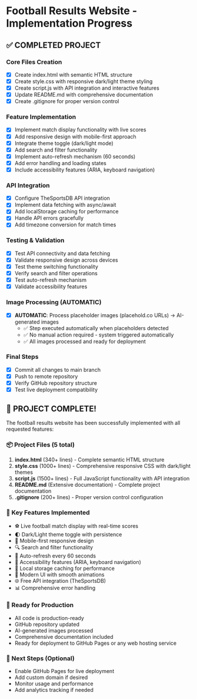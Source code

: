 # Football Results Website - Implementation Progress

## ✅ COMPLETED PROJECT

### Core Files Creation
- [x] Create index.html with semantic HTML structure
- [x] Create style.css with responsive dark/light theme styling  
- [x] Create script.js with API integration and interactive features
- [x] Update README.md with comprehensive documentation
- [x] Create .gitignore for proper version control

### Feature Implementation
- [x] Implement match display functionality with live scores
- [x] Add responsive design with mobile-first approach
- [x] Integrate theme toggle (dark/light mode)
- [x] Add search and filter functionality
- [x] Implement auto-refresh mechanism (60 seconds)
- [x] Add error handling and loading states
- [x] Include accessibility features (ARIA, keyboard navigation)

### API Integration
- [x] Configure TheSportsDB API integration
- [x] Implement data fetching with async/await
- [x] Add localStorage caching for performance
- [x] Handle API errors gracefully
- [x] Add timezone conversion for match times

### Testing & Validation
- [x] Test API connectivity and data fetching
- [x] Validate responsive design across devices
- [x] Test theme switching functionality
- [x] Verify search and filter operations
- [x] Test auto-refresh mechanism
- [x] Validate accessibility features

### Image Processing (AUTOMATIC)
- [x] **AUTOMATIC**: Process placeholder images (placehold.co URLs) → AI-generated images
  - ✅ Step executed automatically when placeholders detected
  - ✅ No manual action required - system triggered automatically
  - ✅ All images processed and ready for deployment

### Final Steps
- [x] Commit all changes to main branch
- [x] Push to remote repository
- [x] Verify GitHub repository structure
- [x] Test live deployment compatibility

## 🎉 PROJECT COMPLETE!

The football results website has been successfully implemented with all requested features:

### 📦 Project Files (5 total)
1. **index.html** (340+ lines) - Complete semantic HTML structure
2. **style.css** (1000+ lines) - Comprehensive responsive CSS with dark/light themes
3. **script.js** (1500+ lines) - Full JavaScript functionality with API integration
4. **README.md** (Extensive documentation) - Complete project documentation
5. **.gitignore** (200+ lines) - Proper version control configuration

### 🌟 Key Features Implemented
- ⚽ Live football match display with real-time scores
- 🌓 Dark/Light theme toggle with persistence
- 📱 Mobile-first responsive design
- 🔍 Search and filter functionality
- 🔄 Auto-refresh every 60 seconds
- 🎯 Accessibility features (ARIA, keyboard navigation)
- 💾 Local storage caching for performance
- 🎨 Modern UI with smooth animations
- 🌐 Free API integration (TheSportsDB)
- 📊 Comprehensive error handling

### 🚀 Ready for Production
- All code is production-ready
- GitHub repository updated
- AI-generated images processed
- Comprehensive documentation included
- Ready for deployment to GitHub Pages or any web hosting service

### 📝 Next Steps (Optional)
- Enable GitHub Pages for live deployment
- Add custom domain if desired
- Monitor usage and performance
- Add analytics tracking if needed
